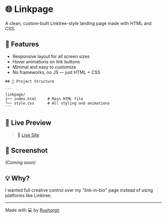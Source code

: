 # 🌐 Linkpage

A clean, custom-built Linktree-style landing page made with HTML and CSS.

## 🚀 Features

- Responsive layout for all screen sizes
- Hover animations on link buttons
- Minimal and easy to customize
- No frameworks, no JS — just HTML + CSS


<pre><code>## 📁 Project Structure

```
linkpage/
├── index.html     # Main HTML file
└── style.css      # All styling and animations
```
</code></pre>



## 🧪 Live Preview

>🔗 [Live Site](https://rushorgir.github.io/linkpage/)


## 📸 Screenshot

_(Coming soon)_


## 💡 Why?

I wanted full creative control over my "link-in-bio" page instead of using platforms like Linktree.

---

Made with 💻 by [Rushorgir](https://github.com/Rushorgir)